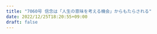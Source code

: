 ```yaml
---
title: "7060号 信念は「人生の意味を考える機会」からもたらされる"
date: 2022/12/25T18:20:55+09:00
draft: false
---
```


```
```

```
```
